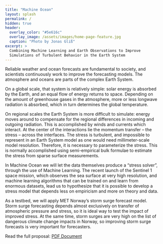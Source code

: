 ```yaml
---
title: "Machine Ocean"
layout: splash
permalink: /
hidden: true
header:
  overlay_color: "#5e616c"
  overlay_image: /assets/images/home-page-feature.jpg
  caption: "Photo by Jonas Gliß"
excerpt: >
  Combining Machine Learning and Earth Observations to Improve
  Simulations of Turbulent Behavior in the Earth System
---
```


Reliable weather and ocean forecasts are fundamental to society, and scientists continuously work to improve the forecasting models.
The atmosphere and oceans are parts of the complex Earth System.

On a global scale, that system is relatively simple: solar energy is absorbed by the Earth, and an equal flow of energy returns to space.
Depending on the amount of greenhouse gases in the atmosphere, more or less longwave radiation is absorbed, which in turn determines the global temperature.

On regional scales the Earth System is more difficult to simulate: energy moves around to compensate for the regional differences in incoming and outgoing radiation.
This is accomplished by winds and currents which interact.
At the center of the interactions lie the momentum transfer – the stress – across the interfaces.
The stress is turbulent, and impossible to represent in an Earth System model as one would need millimeter-scale model resolution.
Therefore, it is necessary to parameterize the stress.
This is normally accomplished using semi-empirical bulk formulae to estimate the stress from sparse surface measurements.

In Machine Ocean we will let the data themselves produce a “stress solver”, through the use of Machine Learning.
The recent launch of the Sentinel 1 space mission, which observes the sea surface at very high resolution,
and machine learning algorithms that can be trained on and learn from enormous datasets,
lead us to hypothesize that it is possible to develop a stress model that depends less on empiricism and more on theory and data.

As a testbed, we will apply MET Norway’s storm surge forecast model.
Storm surge forecasting depends almost exclusively on transfer of atmospheric pressure and stress, so it is ideal way to test the impact of improved stress.
At the same time, storm surges are very high on the list of dangerous climate change impacts in Norway, so improving storm surge forecasts is very important for forecasters.

Read the full proposal: [PDF Document](/assets/files/MachineOceanProposal2020.pdf)

